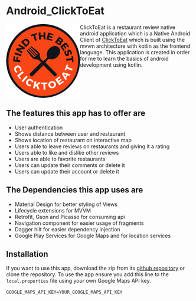 # Android_ClickToEat
<img src="https://github.com/Coeeter/ClickToEat/blob/master/Static/images/favicon/Red%20Fork%20Restaurant%20Logo-modified.png?raw=true" align="left" width="200">
ClickToEat is a restaurant review native android application which is a Native Android Client of <a href="https://github.com/Coeeter/ClickToEat">ClickToEat</a> which is built using the mvvm architecture with kotlin as the frontend language. This application is created in order for me to learn the basics of android development using kotlin.
<br clear="left">

## The features this app has to offer are
- User authentication
- Shows distance between user and restaurant
- Shows location of restaurant on interactive map
- Users able to leave reviews on restaurants and giving it a rating
- Users able to like and dislike other reviews
- Users are able to favorite restaurants
- Users can update their comments or delete it
- Users can update their account or delete it

## The Dependencies this app uses are
- Material Design for better styling of Views
- Lifecycle extensions for MVVM
- Retrofit, Gson and Picasso for consuming api
- Navigation component for easier usage of fragments
- Dagger hilt for easier dependency injection
- Google Play Services for Google Maps and for location services

## Installation
If you want to use this app, download the zip from its <a href="https://github.com/Coeeter/Android_ClickToEat">github repository</a> or clone the repository. To use the app ensure you add this line to the `local.properties` file using your own Google Maps API key.
```properties
GOOGLE_MAPS_API_KEY=YOUR_GOOGLE_MAPS_API_KEY
```
